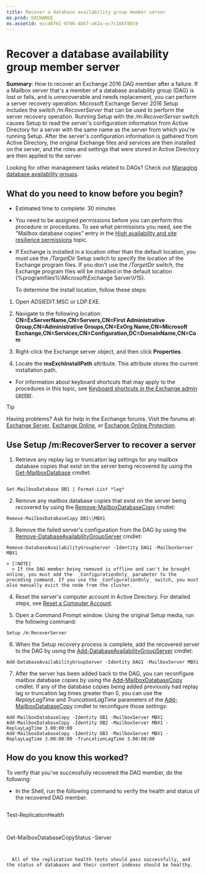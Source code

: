 ```yaml
---
title: Recover a database availability group member server
ms.prod: EXCHANGE
ms.assetid: eccd8f61-9706-4bb7-a62a-ec7c166f8019
---
```



# Recover a database availability group member server
 **Summary**: How to recover an Exchange 2016 DAG member after a failure.
If a Mailbox server that's a member of a database availability group (DAG) is lost or fails, and is unrecoverable and needs replacement, you can perform a server recovery operation. Microsoft Exchange Server 2016 Setup includes the switch  _/m:RecoverServer_ that can be used to perform the server recovery operation. Running Setup with the _/m:RecoverServer_ switch causes Setup to read the server's configuration information from Active Directory for a server with the same name as the server from which you're running Setup. After the server's configuration information is gathered from Active Directory, the original Exchange files and services are then installed on the server, and the roles and settings that were stored in Active Directory are then applied to the server.
  
    
    

Looking for other management tasks related to DAGs? Check out  [Managing database availability groups](http://technet.microsoft.com/library/4abde67b-4995-4a57-894f-ba76aa72341c.aspx).
## What do you need to know before you begin?


- Estimated time to complete: 30 minutes
    
  
- You need to be assigned permissions before you can perform this procedure or procedures. To see what permissions you need, see the "Mailbox database copies" entry in the  [High availability and site resilience permissions](high-availability-and-site-resilience-permissions.md) topic.
    
  
- If Exchange is installed in a location other than the default location, you must use the  _/TargetDir_ Setup switch to specify the location of the Exchange program files. If you don't use the _/TargetDir_ switch, the Exchange program files will be installed in the default location (%programfiles%\\Microsoft\\Exchange Server\\V15).
    
    To determine the install location, follow these steps:
    
1. Open ADSIEDIT.MSC or LDP.EXE.
    
  
2. Navigate to the following location: **CN=ExServerName,CN=Servers,CN=First Administrative Group,CN=Administrative Groups,CN=ExOrg Name,CN=Microsoft Exchange,CN=Services,CN=Configuration,DC=DomainName,CN=Com**
    
  
3. Right-click the Exchange server object, and then click **Properties**.
    
  
4. Locate the **msExchInstallPath** attribute. This attribute stores the current installation path.
    
  
- For information about keyboard shortcuts that may apply to the procedures in this topic, see  [Keyboard shortcuts in the Exchange admin center](keyboard-shortcuts-in-the-exchange-admin-center.md).
    
  

> [!TIP]
> Having problems? Ask for help in the Exchange forums. Visit the forums at:  [Exchange Server](https://go.microsoft.com/fwlink/p/?linkId=60612),  [Exchange Online](https://go.microsoft.com/fwlink/p/?linkId=267542), or  [Exchange Online Protection](https://go.microsoft.com/fwlink/p/?linkId=285351). 
  
    
    


## Use Setup /m:RecoverServer to recover a server


1. Retrieve any replay lag or truncation lag settings for any mailbox database copies that exist on the server being recovered by using the  [Get-MailboxDatabase](http://technet.microsoft.com/library/e12bd6d3-3793-49cb-9ab6-948d42dd409e.aspx) cmdlet:
    
  ```
  
Get-MailboxDatabase DB1 | Format-List *lag*
  ```

2. Remove any mailbox database copies that exist on the server being recovered by using the  [Remove-MailboxDatabaseCopy](http://technet.microsoft.com/library/18a41719-99dd-4bf7-97af-2e9b0e39ba2d.aspx) cmdlet:
    
  ```
  Remove-MailboxDatabaseCopy DB1\\MBX1
  ```

3. Remove the failed server's configuration from the DAG by using the  [Remove-DatabaseAvailabilityGroupServer](http://technet.microsoft.com/library/49290be7-9d3d-4bc3-80ea-f1992fdd1d12.aspx) cmdlet:
    
  ```
  Remove-DatabaseAvailabilityGroupServer -Identity DAG1 -MailboxServer MBX1
  ```


    > [!NOTE]
      > If the DAG member being removed is offline and can't be brought online, you must add the  _ConfigurationOnly_ parameter to the preceding command. If you use the _ConfigurationOnly_ switch, you must also manually evict the node from the cluster.
4. Reset the server's computer account in Active Directory. For detailed steps, see  [Reset a Computer Account](https://go.microsoft.com/fwlink/p/?linkId=167188).
    
  
5. Open a Command Prompt window. Using the original Setup media, run the following command:
    
  ```
  Setup /m:RecoverServer
  ```

6. When the Setup recovery process is complete, add the recovered server to the DAG by using the  [Add-DatabaseAvailabilityGroupServer](http://technet.microsoft.com/library/6bd0a3fe-dec6-47c2-b9a3-8dffb60e4aad.aspx) cmdlet:
    
  ```
  Add-DatabaseAvailabilityGroupServer -Identity DAG1 -MailboxServer MBX1
  ```

7. After the server has been added back to the DAG, you can reconfigure mailbox database copies by using the  [Add-MailboxDatabaseCopy](http://technet.microsoft.com/library/84198fa9-ac8e-44ea-bd7b-64fe1e83e709.aspx) cmdlet. If any of the database copies being added previously had replay lag or truncation lag times greater than 0, you can use the _ReplayLagTime_ and _TruncationLagTime_ parameters of the [Add-MailboxDatabaseCopy](http://technet.microsoft.com/library/84198fa9-ac8e-44ea-bd7b-64fe1e83e709.aspx) cmdlet to reconfigure those settings:
    
  ```
  Add-MailboxDatabaseCopy -Identity DB1 -MailboxServer MBX1
Add-MailboxDatabaseCopy -Identity DB2 -MailboxServer MBX1 -ReplayLagTime 3.00:00:00
Add-MailboxDatabaseCopy -Identity DB3 -MailboxServer MBX1 -ReplayLagTime 3.00:00:00 -TruncationLagTime 3.00:00:00
  ```


## How do you know this worked?

To verify that you've successfully recovered the DAG member, do the following:
  
    
    

- In the Shell, run the following command to verify the health and status of the recovered DAG member.
    
  ```
  
Test-ReplicationHealth <ServerName>
  ```


  ```
  Get-MailboxDatabaseCopyStatus -Server <ServerName>
  ```


    All of the replication health tests should pass successfully, and the status of databases and their content indexes should be healthy.
    
  

